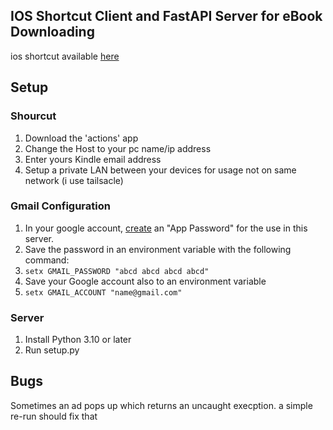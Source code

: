 ## IOS Shortcut Client and FastAPI Server for eBook Downloading

ios shortcut available [here](https://www.icloud.com/shortcuts/66149e9ecd5c4ce1b9d4a50abcd03045)

## Setup
### Shourcut
1. Download the 'actions' app 
2. Change the Host to your pc name/ip address
3. Enter yours Kindle email address
4. Setup a private LAN between your devices for usage not on same network (i use tailsacle)

### Gmail Configuration
1. In your google account, [create](https://myaccount.google.com/apppasswords) an "App Password" for the use in this server.
2. Save the password in an environment variable with the following command:
3. `setx GMAIL_PASSWORD "abcd abcd abcd abcd"`
4. Save your Google account also to an environment variable
5. `setx GMAIL_ACCOUNT "name@gmail.com"`

### Server
1. Install Python 3.10 or later 
2. Run setup.py


## Bugs
Sometimes an ad pops up which returns an uncaught execption. a simple re-run should fix that

